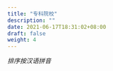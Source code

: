 ```yaml
---
title: "专科院校"
description: ""
date: 2021-06-17T18:31:02+08:00
draft: false
weight: 4
---
```


*排序按汉语拼音*